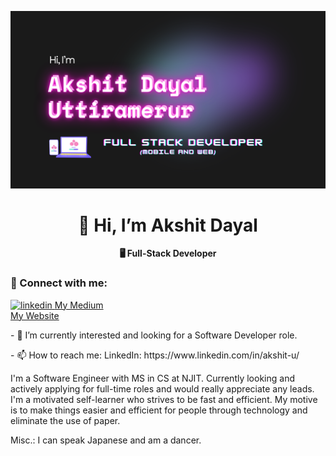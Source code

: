 <p align="center"><img src="assets/github_banner.png" alt="my_banner"/></p>

<h1 align="center">🐺 Hi, I’m Akshit Dayal </h1>
<p align="center"> <strong>🖥️ Full-Stack Developer</strong> </p>

<h3>🤝 Connect with me:</h3>
<a href="https://www.linkedin.com/in/akshit-u/" target="_blank">
  <img width="50" height="50" src="https://img.icons8.com/color/48/linkedin.png" alt="linkedin"/>
</a>
<a href="https://medium.com/@akshitdayal99/" target="_blank">
<!--   <img width="50" height="50" src="https://img.icons8.com/ios-filled/50/medium-monogram--v1.png" alt="medium-monogram--v1"/> -->
  My Medium
</a>
<br/>
<a href="https://akrypt.github.io" target="_blank">
  My Website
</a>

<p>- 👀 I’m currently interested and looking for a Software Developer role.</p>
<p>- 📫 How to reach me: LinkedIn: https://www.linkedin.com/in/akshit-u/ </p>

<p>
  I'm a Software Engineer with MS in CS at NJIT.
  Currently looking and actively applying for full-time roles and would really appreciate any leads.
  I'm a motivated self-learner who strives to be fast and efficient.
  My motive is to make things easier and efficient for people through technology and eliminate the use of paper.
</p>

Misc.:
I can speak Japanese and am a dancer.
